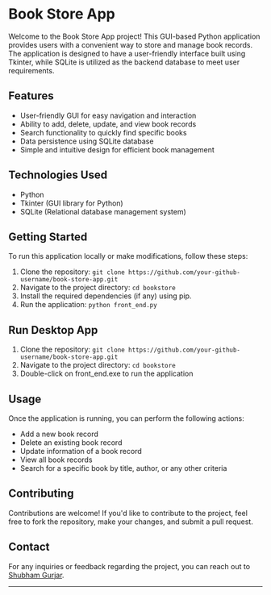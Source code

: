 # Book Store App

Welcome to the Book Store App project! This GUI-based Python application provides users with a convenient way to store and manage book records. The application is designed to have a user-friendly interface built using Tkinter, while SQLite is utilized as the backend database to meet user requirements.

## Features
- User-friendly GUI for easy navigation and interaction
- Ability to add, delete, update, and view book records
- Search functionality to quickly find specific books
- Data persistence using SQLite database
- Simple and intuitive design for efficient book management

## Technologies Used
- Python
- Tkinter (GUI library for Python)
- SQLite (Relational database management system)

## Getting Started
To run this application locally or make modifications, follow these steps:
1. Clone the repository: `git clone https://github.com/your-github-username/book-store-app.git`
2. Navigate to the project directory: `cd bookstore`
3. Install the required dependencies (if any) using pip.
4. Run the application: `python front_end.py`

## Run Desktop App
1. Clone the repository: `git clone https://github.com/your-github-username/book-store-app.git`
2. Navigate to the project directory: `cd bookstore`
3. Double-click on front_end.exe to run the application

## Usage
Once the application is running, you can perform the following actions:
- Add a new book record
- Delete an existing book record
- Update information of a book record
- View all book records
- Search for a specific book by title, author, or any other criteria

## Contributing
Contributions are welcome! If you'd like to contribute to the project, feel free to fork the repository, make your changes, and submit a pull request.

## Contact
For any inquiries or feedback regarding the project, you can reach out to [Shubham Gurjar](mailto:shubhamgurjargs@gmail.com).

---
